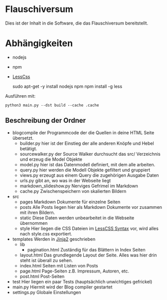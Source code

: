 # Flauschiversum
Dies ist der Inhalt in die Software, die das Flauschiversum bereitstellt.


# Abhängigkeiten
- nodejs
- npm
- [LessCss](http://lesscss.org/)


    sudo apt-get -y install nodejs npm
    npm install -g less

Ausführen mit:

    python3 main.py --dst build --cache .cache 

## Beschreibung der Ordner
- blogcompile der Programmcode der die Quellen in deine HTML Seite übersetzt.
    - builder.py hier ist der Einstieg der alle anderen Knöpfe und Hebel betätigt.
    - sourcewalker.py der Source Walker durchsucht das src/ Verzeichnis und erzeug die Model Objekte
    - model.py hier ist das Datenmodell definiert, mit dem alle arbeiten.
    - query.py hier werden die Modell Objekte gefiltert und gruppiert
    - views.py erzeugt aus einem Query die zugehörigen Ausgabe Daten
    - urls.py gibt an, wo was in der Webseite liegt
    - markdown_slideshow.py Nerviges Gefrimel im Markdown 
    - cache.py Zwischenspeichern von skalierten Bildern
- src
    - pages Markdown Dokumente für einzelne Seiten
    - posts Alle Posts liegen hier als Markdown Dokumente vor zusammen mit ihren Bildern.
    - static Diese Daten werden unbearbeitet in die Webseite übernommen
    - style Hier liegen die CSS Dateien im [LessCSS Syntax](http://lesscss.org/) vor, wird alles nach style.css exportiert.
- templates Werden in [Jinja2](https://jinja.palletsprojects.com/en/2.10.x/) geschrieben
    - lib
        - pagination.html Zuständig für das Blättern in Index Seiten
    - layout.html Das grundlegende Layout der Seite. Alles was hier drin steht ist überall zu sehen.
    - index.html Seiten mit Listen von Posts
    - page.html Page-Seiten z.B. Impressum, Autoren, etc.
    - post.html Post-Seiten
- test Hier liegen ein paar Tests (hauptsächlich unwichtiges gefrickel)
- main.py Hiermit wird der Blog compiler gestartet
- settings.py Globale Einstellungen
    